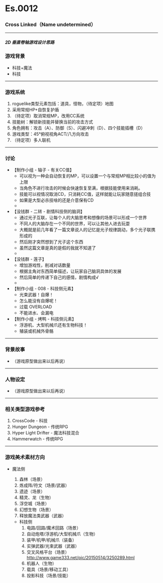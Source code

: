# Es.0012
### Cross Linked（Name undetermined）
----
##### 2D 垂直卷轴游戏设计思路
### 游戏背景
- 科技+魔法
- 科技

---

### 游戏系统
1. roguelike类型元素包括：道具，怪物，（待定项）地图
2. 采用常规HP+自恢复护盾
3. （待定项）取消常规MP，改用CC系统
4. 技能树：解锁新技能并替换当前的攻击方式
5. 角色拥有：攻击（A）、防御（S）、闪避冲刺（D）、四个技能插槽（D）
6. 游戏类型：45°俯视视角ACT/八方向攻击
7. （待定项）多人联机

----
### 讨论
- 【制作小组 - 轴子 - 有关CC值】
  - 可以视为一种会自动恢复的MP，可以设置一个与常规MP相比较小的值为上限
  - 当角色不进行攻击的时候会快速恢复至满，根据技能使用来消耗。
  - 技能可以视情况取消CD，只消耗CC值，这样就能让玩家随意搓组合技
  - 如果是大型必杀技啥的还是介意保有CD
  -
- 【没钱群 - 二转 - 剧情科技侧的脑洞】
  - 通过光子互联，让每个人的大脑思考和想像的场景可以形成一个世界
  - 不同人的大脑存在一个不同的世界，可以让其他人进去玩耍
  - 大概就是前几年看了一篇文章说人的记忆是光子规律跳动，多个光子联携形成的
  - 然后刚才突然想到了光子这个东西
  - 虽然这篇文章是真的是假的我就不知道了
  -
- 【没钱群 - 莲子】
  - 增加游戏性，削减对话数量
  - 根据主角对东西简单描述，让玩家自己脑洞具体的发展
  - 然后简单的传递下自己的感情，剧情构成√
  -
- 【制作小组 - 008 - 科技侧元素】
  - 光束武器！自爆！
  - 怎么能没有自爆呢！
  - 过载 OVERLOAD
  - 不能进水、会漏电
- 【制作小组 - 烤鸭 - 科技侧元素】
  - 浮游机、大型机械爪还有生物科技！
  - 殖装或机械外骨骼


----
### 背景故事
- （游戏原型做出来以后再说）

----
### 人物设定
- （游戏原型做出来以后再说）

----
### 相关类型游戏参考
1. CrossCode - 科技
2. Hunger Dungeon - 传统RPG
3. Hyper Light Drifter - 魔法科技混合
4. Hammerwatch - 传统RPG

----
### 游戏美术素材方向
- 魔法侧
  1. 森林（场景）
  2. 炼成阵/符文（场景/武器）
  3. 遗迹（场景）
  4. 精灵、龙（生物）
  5. 浮空城（场景）
  6. 幻想生物（场景）
  7. 释放魔法类武器（武器）


  - 科技侧
    1. 电路/回路/魔术回路（场景）
    2. 自动炮塔/浮游机/大型机械爪（生物）
    3. 装甲/机甲/机械爪（装备）
    4. 实弹武器/光束武器（武器）
    5. 交叉风格平台（场景）http://www.game333.net/pic/20150514/3250289.html
    6. 机器人（生物）
    7. 载具（场景/移动工具）
    8. 投影科技（场景/技能）

